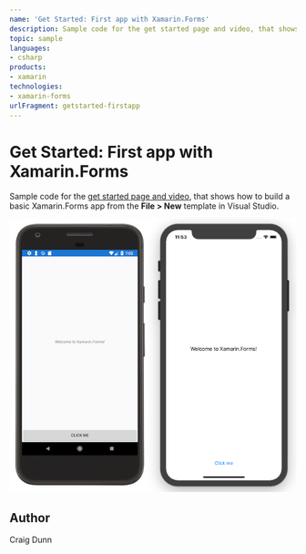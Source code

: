 ```yaml
---
name: 'Get Started: First app with Xamarin.Forms'
description: Sample code for the get started page and video, that shows how to build a basic Xamarin.Forms app from the File > New template in Visual Studio.
topic: sample
languages:
- csharp
products:
- xamarin
technologies:
- xamarin-forms
urlFragment: getstarted-firstapp
---
```

Get Started: First app with Xamarin.Forms
======

Sample code for the [get started page and video](https://docs.microsoft.com/xamarin/xamarin-forms/get-started/first-app/), that shows how to build a basic Xamarin.Forms app from the **File > New** template in Visual Studio.

![Screenshots of the sample on Android and iOS](Screenshots/all.png)

Author
------

Craig Dunn
